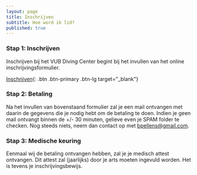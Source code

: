 ```yaml
---
layout: page
title: Inschrijven
subtitle: Hoe word ik lid?
published: true
---
```


### Stap 1: Inschrijven

Inschrijven bij het VUB Diving Center begint bij het invullen van het online inschrijvingsformulier.

[Inschrijven](https://vdc-app.azurewebsites.net/Registration/Create){: .btn .btn-primary .btn-lg target="_blank"}

### Stap 2: Betaling

Na het invullen van bovenstaand formulier zal je een mail ontvangen met daarin de gegevens die je nodig hebt om de betaling te doen. Indien je geen mail ontvangt binnen de +/- 30 minuten, gelieve even je SPAM folder te checken. Nog steeds niets, neem dan contact op met <bpellens@gmail.com>.

### Stap 3: Medische keuring

Eenmaal wij de betaling ontvangen hebben, zal je je medisch attest ontvangen. Dit attest zal (jaarlijks) door je arts moeten ingevuld worden. Het is tevens je inschrijvingsbewijs.
